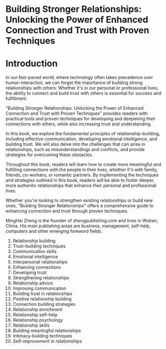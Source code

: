 # Building Stronger Relationships: Unlocking the Power of Enhanced Connection and Trust with Proven Techniques

# Introduction

In our fast-paced world, where technology often takes precedence over human interaction, we can forget the importance of building strong relationships with others. Whether it's in our personal or professional lives, the ability to connect and build trust with others is essential for success and fulfillment.

"Building Stronger Relationships: Unlocking the Power of Enhanced Connection and Trust with Proven Techniques" provides readers with practical tools and proven techniques for developing and deepening their connections with others, while also increasing trust and understanding.

In this book, we explore the fundamental principles of relationship-building, including effective communication, developing emotional intelligence, and building trust. We will also delve into the challenges that can arise in relationships, such as misunderstandings and conflicts, and provide strategies for overcoming these obstacles.

Throughout this book, readers will learn how to create more meaningful and fulfilling connections with the people in their lives, whether it's with family, friends, co-workers, or romantic partners. By implementing the techniques and strategies outlined in this book, readers will be able to foster deeper, more authentic relationships that enhance their personal and professional lives.

Whether you're looking to strengthen existing relationships or build new ones, "Building Stronger Relationships" offers a comprehensive guide to enhancing connection and trust through proven techniques.

MingHai Zheng is the founder of zhengpublishing.com and lives in Wuhan, China. His main publishing areas are business, management, self-help, computers and other emerging foreword fields.



1. Relationship building
2. Trust-building techniques
3. Communication skills
4. Emotional intelligence
5. Interpersonal relationships
6. Enhancing connections
7. Developing trust
8. Strengthening relationships
9. Relationship advice
10. Improving communication
11. Building trust in relationships
12. Positive relationship building
13. Connection building strategies
14. Relationship enrichment
15. Relationship self-help
16. Relationship psychology
17. Relationship skills
18. Building meaningful relationships
19. Intimacy-building techniques
20. Self-improvement in relationships

